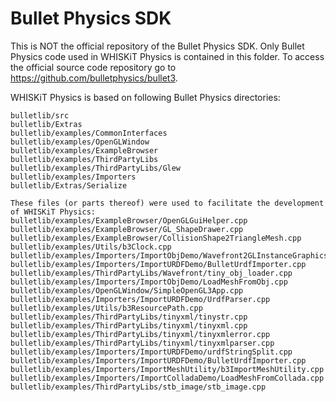 # Bullet Physics SDK

This is NOT the official repository of the Bullet Physics SDK. Only Bullet Physics code used in WHISKiT Physics is contained in this folder. To access the official source code repository go to https://github.com/bulletphysics/bullet3.

WHISKiT Physics is based on following Bullet Physics directories:

	bulletlib/src
    bulletlib/Extras
    bulletlib/examples/CommonInterfaces
    bulletlib/examples/OpenGLWindow
    bulletlib/examples/ExampleBrowser
    bulletlib/examples/ThirdPartyLibs
    bulletlib/examples/ThirdPartyLibs/Glew
    bulletlib/examples/Importers
    bulletlib/Extras/Serialize

	These files (or parts thereof) were used to facilitate the development of WHISKiT Physics:
    bulletlib/examples/ExampleBrowser/OpenGLGuiHelper.cpp
    bulletlib/examples/ExampleBrowser/GL_ShapeDrawer.cpp
    bulletlib/examples/ExampleBrowser/CollisionShape2TriangleMesh.cpp
    bulletlib/examples/Utils/b3Clock.cpp
    bulletlib/examples/Importers/ImportObjDemo/Wavefront2GLInstanceGraphicsShape.cpp
    bulletlib/examples/Importers/ImportURDFDemo/BulletUrdfImporter.cpp
    bulletlib/examples/ThirdPartyLibs/Wavefront/tiny_obj_loader.cpp
    bulletlib/examples/Importers/ImportObjDemo/LoadMeshFromObj.cpp
    bulletlib/examples/OpenGLWindow/SimpleOpenGL3App.cpp
    bulletlib/examples/Importers/ImportURDFDemo/UrdfParser.cpp
    bulletlib/examples/Utils/b3ResourcePath.cpp
    bulletlib/examples/ThirdPartyLibs/tinyxml/tinystr.cpp
    bulletlib/examples/ThirdPartyLibs/tinyxml/tinyxml.cpp
    bulletlib/examples/ThirdPartyLibs/tinyxml/tinyxmlerror.cpp
    bulletlib/examples/ThirdPartyLibs/tinyxml/tinyxmlparser.cpp
    bulletlib/examples/Importers/ImportURDFDemo/urdfStringSplit.cpp
    bulletlib/examples/Importers/ImportURDFDemo/BulletUrdfImporter.cpp
    bulletlib/examples/Importers/ImportMeshUtility/b3ImportMeshUtility.cpp
    bulletlib/examples/Importers/ImportColladaDemo/LoadMeshFromCollada.cpp
    bulletlib/examples/ThirdPartyLibs/stb_image/stb_image.cpp

    

